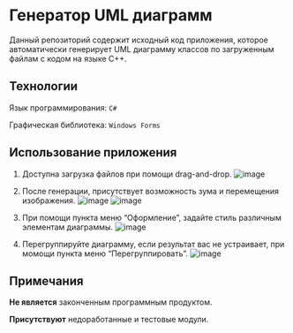 # Генератор UML диаграмм
Данный репозиторий содержит исходный код приложения, которое автоматически генерирует UML диаграмму классов по загруженным файлам с кодом на языке C++.

## Технологии
Язык программирования: `С#`

Графическая библиотека: `Windows Forms`

## Использование приложения
1) Доступна загрузка файлов при помощи drag-and-drop.
![image](https://user-images.githubusercontent.com/115738921/196053017-d55576f8-e5d3-48de-b526-dbab15f1ce08.png)

2) После генерации, присутствует возможность зума и перемещения изображения.
![image](https://user-images.githubusercontent.com/115738921/196053162-2406d588-fd72-4386-9b54-3d7d0ca1548d.png)
![image](https://user-images.githubusercontent.com/115738921/196053169-c0eaf079-385e-43db-a4c3-11552269ac3a.png)

3) При помощи пункта меню “Оформление”, задайте cтиль различным элементам диаграммы.
![image](https://user-images.githubusercontent.com/115738921/196053233-f37d7292-f486-42ab-a934-b0b8a9f0235d.png)

4) Перегруппируйте диаграмму, если результат вас не устраивает, при момощи пункта меню “Перегруппировать”.
![image](https://user-images.githubusercontent.com/115738921/196056672-100effa5-264f-4053-9ccb-1c5fd2e7ca53.png)

## Примечания
**Не является** законченным программным продуктом.

**Присутствуют** недоработанные и тестовые модули.
